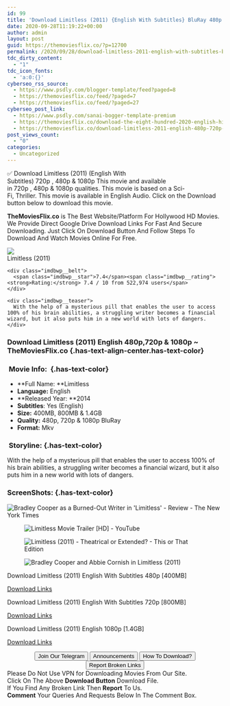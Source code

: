 ```yaml
---
id: 99
title: 'Download Limitless (2011) {English With Subtitles} BluRay 480p [400MB] || 720p [800MB] || 1080p [1.4GB]'
date: 2020-09-28T11:19:22+00:00
author: admin
layout: post
guid: https://themoviesflix.co/?p=12700
permalink: /2020/09/28/download-limitless-2011-english-with-subtitles-bluray-480p-400mb-720p-800mb-1080p-1-4gb/
tdc_dirty_content:
  - "1"
tdc_icon_fonts:
  - 'a:0:{}'
cyberseo_rss_source:
  - https://www.psdly.com/blogger-template/feed?paged=8
  - https://themoviesflix.co/feed/?paged=7
  - https://themoviesflix.co/feed/?paged=27
cyberseo_post_link:
  - https://www.psdly.com/sanai-bogger-template-premium
  - https://themoviesflix.co/download-the-eight-hundred-2020-english-hindi-480p-720p/
  - https://themoviesflix.co/download-limitless-2011-english-480p-720p-1080p/
post_views_count:
  - "0"
categories:
  - Uncategorized
---
```

✅ Download Limitless (2011) (English With Subtitles)&nbsp;720p&nbsp;,&nbsp;480p&nbsp;&&nbsp;1080p&nbsp;This&nbsp;movie and available in&nbsp;720p&nbsp;,&nbsp;480p&nbsp;&&nbsp;1080p&nbsp;qualities. This movie is based on a Sci-Fi,&nbsp;Thriller.&nbsp;This movie is available in English Audio. Click on the Download button below to download this movie.

**TheMoviesFlix.co**&nbsp;is The Best Website/Platform For Hollywood HD Movies. We Provide Direct Google Drive Download Links For Fast And Secure Downloading. Just Click On Download Button And Follow Steps To Download And Watch Movies Online For Free.

<div class="imdbwp imdbwp--movie dark">
  <div class="imdbwp__thumb">
    <a class="imdbwp__link" target="_blank" title="Limitless" href="https://www.imdb.com/title/tt1219289/" rel="nofollow noopener noreferrer"><img class="imdbwp__img" src="https://m.media-amazon.com/images/M/MV5BYmViZGM0MGItZTdiYi00ZDU4LWIxNDYtNTc1NWQ5Njc2N2YwXkEyXkFqcGdeQXVyNDk3NzU2MTQ@._V1_SX300.jpg" /></a>
  </div>
  
  <div class="imdbwp__content">
    <div class="imdbwp__header">
      <span class="imdbwp__title">Limitless</span> (2011)
    </div>
    
    <div class="imdbwp__belt">
      <span class="imdbwp__star">7.4</span><span class="imdbwp__rating"><strong>Rating:</strong> 7.4 / 10 from 522,974 users</span>
    </div>
    
    <div class="imdbwp__teaser">
      With the help of a mysterious pill that enables the user to access 100% of his brain abilities, a struggling writer becomes a financial wizard, but it also puts him in a new world with lots of dangers.
    </div>
  </div>
</div>

### Download Limitless (2011)&nbsp;English&nbsp;480p,720p & 1080p&nbsp;~ TheMoviesFlix.co {.has-text-align-center.has-text-color}

### &nbsp;Movie Info:&nbsp; {.has-text-color}

  * **Full Name:&nbsp;**Limitless
  * **Language:**&nbsp;English
  * **Released Year:&nbsp;**2014
  * **Subtitles**: Yes (English)
  * **Size:**&nbsp;400MB, 800MB & 1.4GB
  * **Quality:**&nbsp;480p, 720p & 1080p BluRay
  * **Format:**&nbsp;Mkv

### &nbsp;Storyline: {.has-text-color}

With the help of a mysterious pill that enables the user to access 100% of his brain abilities, a struggling writer becomes a financial wizard, but it also puts him in a new world with lots of dangers.

### ScreenShots: {.has-text-color}<figure class="wp-block-image alignwide">

![Bradley Cooper as a Burned-Out Writer in 'Limitless' - Review - The New York Times](https://static01.nyt.com/images/2011/03/18/arts/18LIMIT-span/LIMIT-articleLarge.jpg?quality=75&auto=webp&disable=upscale) </figure> <figure class="wp-block-image">![Limitless Movie Trailer [HD] - YouTube](https://i.ytimg.com/vi/vUkAfjfWh5g/maxresdefault.jpg)</figure> <figure class="wp-block-image">![Limitless (2011) - Theatrical or Extended? - This or That Edition](https://thisorthatedition.com/wp-content/uploads/2015/10/limitless-head-750x410.jpg)</figure> <figure class="wp-block-image">![Bradley Cooper and Abbie Cornish in Limitless (2011)](https://m.media-amazon.com/images/M/MV5BMTMyNzQ4Njk4OF5BMl5BanBnXkFtZTcwNjA3MDU1NA@@._V1_QL50_SX1500_CR0,0,1500,999_AL_.jpg)</figure> 

<p class="has-text-align-center has-text-color has-medium-font-size">
  Download Limitless (2011) English With Subtitles 480p [400MB]
</p>

<span class="mb-center maxbutton-3-center"><span class="maxbutton-3-container mb-container"><a class="maxbutton-3 maxbutton maxbutton-post-button" target="_blank" rel="nofollow noopener noreferrer" href="https://coinquint.com/a11812/"><span class="mb-text">Download Links</span></a></span></span>

<p class="has-text-align-center has-text-color has-medium-font-size">
  Download Limitless (2011) English With Subtitles 720p [800MB]
</p>

<span class="mb-center maxbutton-3-center"><span class="maxbutton-3-container mb-container"><a class="maxbutton-3 maxbutton maxbutton-post-button" target="_blank" rel="nofollow noopener noreferrer" href="https://coinquint.com/a11814/"><span class="mb-text">Download Links</span></a></span></span>

<p class="has-text-align-center has-text-color has-medium-font-size">
  Download Limitless (2011) English 1080p [1.4GB]
</p>

<span class="mb-center maxbutton-3-center"><span class="maxbutton-3-container mb-container"><a class="maxbutton-3 maxbutton maxbutton-post-button" target="_blank" rel="nofollow noopener noreferrer" href="https://coinquint.com/a11816/"><span class="mb-text">Download Links</span></a></span></span>

<center>
</center>

<center>
  <a href="https://t.me/themoviesflixcom" target="_blank" data-wpel-link="external" rel="nofollow external noopener noreferrer"><button class="button button5">Join Our Telegram</button></a> <a href="https://themoviesflix.co/download-limitless-2011-english-480p-720p-1080p/#" target="_blank" data-wpel-link="external" rel="nofollow external noopener noreferrer"><button class="button button5">Announcements</button></a> <a href="https://themoviesflix.com/how-to-download/" target="_blank" data-wpel-link="external" rel="nofollow external noopener noreferrer"><button class="button button5">How To Download?</button></a> <a href="https://themoviesflix.co/download-limitless-2011-english-480p-720p-1080p/#" target="_blank" data-wpel-link="external" rel="nofollow external noopener noreferrer"><button class="button button5">Report Broken Links</button></a>
</center>

<div class="alert alert-danger">
  Please Do Not Use VPN for Downloading Movies From Our Site.
</div>

<div class="alert alert-success">
  Click On The Above <strong>Download Button</strong> Download File.
</div>

<div class="alert alert-warning">
  If You Find Any Broken Link Then <strong>Report</strong> To Us.
</div>

<div class="alert alert-info">
  <strong>Comment</strong> Your Queries And Requests Below In The Comment Box.
</div>